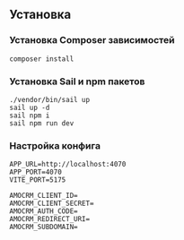 ## Установка

### Установка Composer зависимостей

```shell
composer install
```

### Установка Sail и npm пакетов

```shell
./vendor/bin/sail up
sail up -d
sail npm i
sail npm run dev
```

### Настройка конфига

```dotenv
APP_URL=http://localhost:4070
APP_PORT=4070
VITE_PORT=5175

AMOCRM_CLIENT_ID=
AMOCRM_CLIENT_SECRET=
AMOCRM_AUTH_CODE=
AMOCRM_REDIRECT_URI=
AMOCRM_SUBDOMAIN=
```
